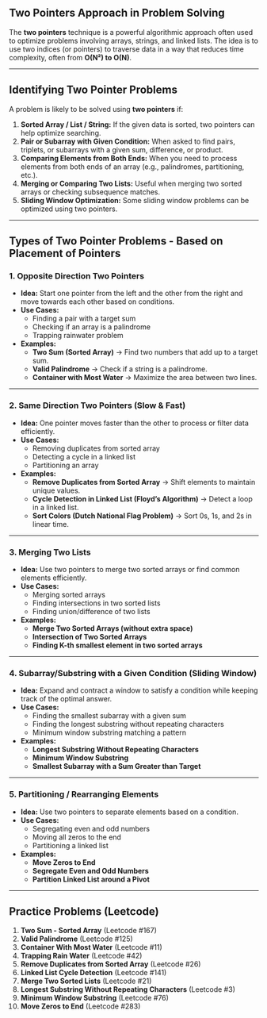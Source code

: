 <!-- Two pointers Approach  -->

## **Two Pointers Approach in Problem Solving**
The **two pointers** technique is a powerful algorithmic approach often used to optimize problems involving arrays, strings, and linked lists. The idea is to use two indices (or pointers) to traverse data in a way that reduces time complexity, often from **O(N²) to O(N)**.

---

## **Identifying Two Pointer Problems**
A problem is likely to be solved using **two pointers** if:
1. **Sorted Array / List / String:** If the given data is sorted, two pointers can help optimize searching.
2. **Pair or Subarray with Given Condition:** When asked to find pairs, triplets, or subarrays with a given sum, difference, or product.
3. **Comparing Elements from Both Ends:** When you need to process elements from both ends of an array (e.g., palindromes, partitioning, etc.).
4. **Merging or Comparing Two Lists:** Useful when merging two sorted arrays or checking subsequence matches.
5. **Sliding Window Optimization:** Some sliding window problems can be optimized using two pointers.

---

## **Types of Two Pointer Problems - Based on Placement of Pointers**

### **1. Opposite Direction Two Pointers**
- **Idea:** Start one pointer from the left and the other from the right and move towards each other based on conditions.
- **Use Cases:** 
  - Finding a pair with a target sum
  - Checking if an array is a palindrome
  - Trapping rainwater problem
- **Examples:**
  - **Two Sum (Sorted Array)** → Find two numbers that add up to a target sum.
  - **Valid Palindrome** → Check if a string is a palindrome.
  - **Container with Most Water** → Maximize the area between two lines.

---

### **2. Same Direction Two Pointers (Slow & Fast)**
- **Idea:** One pointer moves faster than the other to process or filter data efficiently.
- **Use Cases:** 
  - Removing duplicates from sorted array
  - Detecting a cycle in a linked list
  - Partitioning an array
- **Examples:**
  - **Remove Duplicates from Sorted Array** → Shift elements to maintain unique values.
  - **Cycle Detection in Linked List (Floyd’s Algorithm)** → Detect a loop in a linked list.
  - **Sort Colors (Dutch National Flag Problem)** → Sort 0s, 1s, and 2s in linear time.

---

### **3. Merging Two Lists**
- **Idea:** Use two pointers to merge two sorted arrays or find common elements efficiently.
- **Use Cases:**
  - Merging sorted arrays
  - Finding intersections in two sorted lists
  - Finding union/difference of two lists
- **Examples:**
  - **Merge Two Sorted Arrays (without extra space)**
  - **Intersection of Two Sorted Arrays**
  - **Finding K-th smallest element in two sorted arrays**

---

### **4. Subarray/Substring with a Given Condition (Sliding Window)**
- **Idea:** Expand and contract a window to satisfy a condition while keeping track of the optimal answer.
- **Use Cases:**
  - Finding the smallest subarray with a given sum
  - Finding the longest substring without repeating characters
  - Minimum window substring matching a pattern
- **Examples:**
  - **Longest Substring Without Repeating Characters**
  - **Minimum Window Substring**
  - **Smallest Subarray with a Sum Greater than Target**

---

### **5. Partitioning / Rearranging Elements**
- **Idea:** Use two pointers to separate elements based on a condition.
- **Use Cases:**
  - Segregating even and odd numbers
  - Moving all zeros to the end
  - Partitioning a linked list
- **Examples:**
  - **Move Zeros to End**
  - **Segregate Even and Odd Numbers**
  - **Partition Linked List around a Pivot**


---

## **Practice Problems (Leetcode)**
1. **Two Sum - Sorted Array** (Leetcode #167)  
2. **Valid Palindrome** (Leetcode #125)  
3. **Container With Most Water** (Leetcode #11)  
4. **Trapping Rain Water** (Leetcode #42)  
5. **Remove Duplicates from Sorted Array** (Leetcode #26)  
6. **Linked List Cycle Detection** (Leetcode #141)  
7. **Merge Two Sorted Lists** (Leetcode #21)  
8. **Longest Substring Without Repeating Characters** (Leetcode #3)  
9. **Minimum Window Substring** (Leetcode #76)  
10. **Move Zeros to End** (Leetcode #283)  
